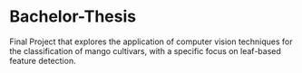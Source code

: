 # Bachelor-Thesis
Final Project that explores the application of computer vision techniques for the classification of mango cultivars, with a specific focus on leaf-based feature detection.
